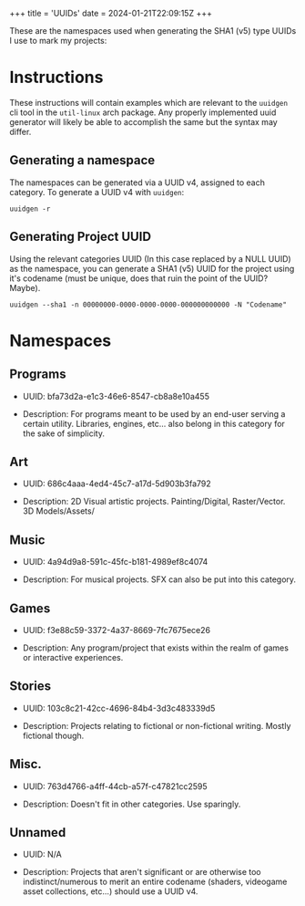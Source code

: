 +++
title = 'UUIDs'
date = 2024-01-21T22:09:15Z
+++

These are the namespaces used when generating the SHA1 (v5) type UUIDs I use to mark my projects:

# Instructions

These instructions will contain examples which are relevant to the `uuidgen` cli tool in the `util-linux` arch package. Any properly implemented uuid generator will likely be able to accomplish the same but the syntax may differ.

## Generating a namespace

The namespaces can be generated via a UUID v4, assigned to each category. To generate a UUID v4 with `uuidgen`: 

```
uuidgen -r
```

## Generating Project UUID

Using the relevant categories UUID (In this case replaced by a NULL UUID) as the namespace, you can generate a SHA1 (v5) UUID for the project using it's codename (must be unique, does that ruin the point of the UUID? Maybe).

```
uuidgen --sha1 -n 00000000-0000-0000-0000-000000000000 -N "Codename"
```

# Namespaces

## Programs

- UUID: bfa73d2a-e1c3-46e6-8547-cb8a8e10a455

- Description: For programs meant to be used by an end-user serving a certain utility. Libraries, engines, etc... also belong in this category for the sake of simplicity.

## Art

- UUID: 686c4aaa-4ed4-45c7-a17d-5d903b3fa792

- Description: 2D Visual artistic projects. Painting/Digital, Raster/Vector. 3D Models/Assets/

## Music

- UUID: 4a94d9a8-591c-45fc-b181-4989ef8c4074

- Description: For musical projects. SFX can also be put into this category.

## Games

- UUID: f3e88c59-3372-4a37-8669-7fc7675ece26

- Description: Any program/project that exists within the realm of games or interactive experiences.

## Stories

- UUID: 103c8c21-42cc-4696-84b4-3d3c483339d5

- Description: Projects relating to fictional or non-fictional writing. Mostly fictional though.

## Misc.

- UUID: 763d4766-a4ff-44cb-a57f-c47821cc2595

- Description: Doesn't fit in other categories. Use sparingly.

## Unnamed

- UUID: N/A

- Description: Projects that aren't significant or are otherwise too indistinct/numerous to merit an entire codename (shaders, videogame asset collections, etc...) should use a UUID v4.
